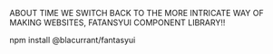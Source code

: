ABOUT TIME WE SWITCH BACK TO THE MORE INTRICATE WAY OF MAKING WEBSITES, FATANSYUI COMPONENT LIBRARY!! 

npm install @blacurrant/fantasyui
